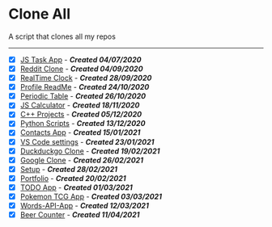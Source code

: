 # Clone All

A script that clones all my repos

<hr>

- [x] <a href="https://github.com/GabrielCrackPro/JS-TaskApp">JS Task App</a> - **_Created 04/07/2020_**
- [x] <a href="https://github.com/GabrielCrackPro/JS-Reddit-Clone">Reddit Clone</a> - **_Created 04/09/2020_**
- [x] <a href="https://github.com/GabrielCrackPro/RealTime-Clock">RealTime Clock</a> - **_Created 28/09/2020_**
- [x] <a href="https://github.com/GabrielCrackPro/GabrielCrackPro">Profile ReadMe</a> - **_Created 24/10/2020_**
- [x] <a href="https://github.com/GabrielCrackPro/Periodic-Table">Periodic Table</a> - **_Created 26/10/2020_**
- [x] <a href="https://github.com/GabrielCrackPro/JS-Calculator-v2">JS Calculator</a> - **_Created 18/11/2020_**
- [x] <a href="https://github.com/GabrielCrackPro/CPP-Projects">C++ Projects</a> - **_Created 05/12/2020_**
- [x] <a href="https://github.com/GabrielCrackPro/Python-Scripts">Python Scripts</a> - **_Created 13/12/2020_**
- [x] <a href="https://github.com/GabrielCrackPro/Contacts-App-v2.0">Contacts App</a> - **_Created 15/01/2021_**
- [x] <a href="https://github.com/GabrielCrackPro/vscode-settings">VS Code settings</a> - **_Created 23/01/2021_**
- [x] <a href="https://github.com/GabrielCrackPro/duckduckgo-Simulator">Duckduckgo Clone</a> - **_Created 19/02/2021_**
- [x] <a href="https://github.com/GabrielCrackPro/Google-Simulator">Google Clone</a> - **_Created 26/02/2021_**
- [x] <a href="https://github.com/GabrielCrackPro/Setup">Setup</a> - **_Created 28/02/2021_**
- [x] <a href="https://github.com/GabrielCrackPro/Portfolio">Portfolio</a> - **_Created 20/02/2021_**
- [x] <a href="https://github.com/GabrielCrackPro/TODO-App">TODO App</a> - **_Created 01/03/2021_**
- [x] <a href="https://github.com/GabrielCrackPro/pokemon-tcg-app">Pokemon TCG App</a> - **_Created 03/03/2021_**
- [x] <a href="https://github.com/GabrielCrackPro/Words-API-App">Words-API-App</a> - **_Created 12/03/2021_**
- [x] <a href="https://github.com/GabrielCrackPro/beer-counter">Beer Counter</a> - **_Created 11/04/2021_**
